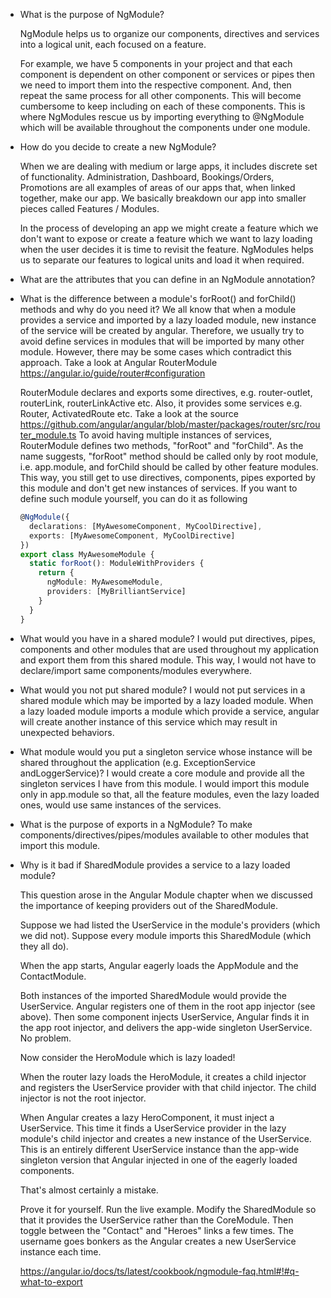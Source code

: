* What is the purpose of NgModule?
  
  NgModule helps us to organize our components, directives and services into a logical unit, each focused on a feature.
  
  For example, we have 5 components in your project and that each component is dependent on other component or services or pipes then we   need to import them into the respective component. And, then repeat the same process for all other components. This will become         cumbersome to keep including on each of these components. This is where NgModules rescue us by importing everything to @NgModule which   will be available throughout the components under one module. 
  
* How do you decide to create a new NgModule?
  
  When we are dealing with medium or large apps, it includes discrete set of functionality. Administration, Dashboard, Bookings/Orders,   Promotions are all examples of areas of our apps that, when linked together, make our app. We basically breakdown our app into smaller   pieces called Features / Modules. 
  
  In the process of developing an app we might create a feature which we don't want to expose or create a feature which we want to lazy   loading when the user decides it is time to revisit the feature. NgModules helps us to separate our features to logical units and load   it when required.
 
* What are the attributes that you can define in an NgModule annotation?
* What is the difference between a module's forRoot() and forChild() methods and why do you need it?
  We all know that when a module provides a service and imported by a lazy loaded module, new instance of the service will be created by angular.
  Therefore, we usually try to avoid define services in modules that will be imported by many other module. However, there may be some cases which contradict this approach. Take a look at Angular RouterModule https://angular.io/guide/router#configuration

  RouterModule declares and exports some directives, e.g. router-outlet, routerLink, routerLinkActive etc.
  Also, it provides some services e.g. Router, ActivatedRoute etc. 
  Take a look at the source https://github.com/angular/angular/blob/master/packages/router/src/router_module.ts
  To avoid having multiple instances of services, RouterModule defines two methods, "forRoot" and "forChild". As the name suggests, "forRoot" method should be called only by root module, i.e. app.module, and forChild should be called by other feature modules. This way, you still get to use directives, components, pipes exported by this module and don't get new instances of services. 
  If you want to define such module yourself, you can do it as following

  ```ts
  @NgModule({
    declarations: [MyAwesomeComponent, MyCoolDirective],
    exports: [MyAwesomeComponent, MyCoolDirective]
  })
  export class MyAwesomeModule { 
    static forRoot(): ModuleWithProviders {
      return {
        ngModule: MyAwesomeModule,
        providers: [MyBrilliantService]
      }
    }
  }
  ```
* What would you have in a shared module?
  I would put directives, pipes, components and other modules that are used throughout my application and export them from this shared module. 
  This way, I would not have to declare/import same components/modules everywhere.
* What would you not put shared module?
  I would not put services in a shared module which may be imported by a lazy loaded module. When a lazy loaded module imports a module which provide a service,
  angular will create another instance of this service which may result in unexpected behaviors.
* What module would you put a singleton service whose instance will be shared throughout the application (e.g. ExceptionService andLoggerService)?
  I would create a core module and provide all the singleton services I have from this module. I would import this module only in app.module so that,
  all the feature modules, even the lazy loaded ones, would use same instances of the services.
* What is the purpose of exports in a NgModule?
  To make components/directives/pipes/modules available to other modules that import this module.
* Why is it bad if SharedModule provides a service to a lazy loaded module?

  This question arose in the Angular Module chapter when we discussed the importance of keeping providers out of the SharedModule.

  Suppose we had listed the UserService in the module's providers (which we did not). Suppose every module imports this SharedModule (which they all do).

  When the app starts, Angular eagerly loads the AppModule and the ContactModule.

  Both instances of the imported SharedModule would provide the UserService. Angular registers one of them in the root app injector (see above). Then some component injects UserService, Angular finds it in the app root injector, and delivers the app-wide singleton UserService. No problem.

  Now consider the HeroModule which is lazy loaded!

  When the router lazy loads the HeroModule, it creates a child injector and registers the UserService provider with that child injector. The child injector is not the root injector.

  When Angular creates a lazy HeroComponent, it must inject a UserService. This time it finds a UserService provider in the lazy module's child injector and creates a new instance of the UserService. This is an entirely different UserService instance than the app-wide singleton version that Angular injected in one of the eagerly loaded components.

  That's almost certainly a mistake.

  Prove it for yourself. Run the live example. Modify the SharedModule so that it provides the UserService rather than the CoreModule. Then toggle between the "Contact" and "Heroes" links a few times. The username goes bonkers as the Angular creates a new UserService instance each time.

  https://angular.io/docs/ts/latest/cookbook/ngmodule-faq.html#!#q-what-to-export
